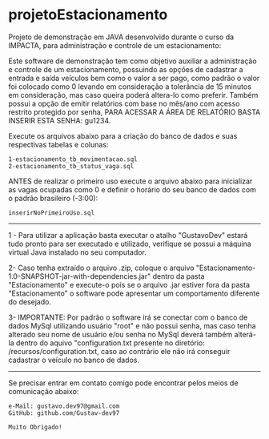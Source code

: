 # projetoEstacionamento
Projeto de demonstração em JAVA desenvolvido durante o curso da IMPACTA, para administração e controle de um estacionamento:

Este software de demonstração tem como objetivo auxiliar a administração e 
controle de um estacionamento, possuindo as opções de cadastrar a entrada e saída veículos bem como o valor a ser pago,
como padrão o valor foi colocado como 0 levando em consideração a tolerância de 15 minutos em consideração, mas caso queira
poderá altera-lo como preferir. Também possui a opção de emitir relatórios com base no mês/ano com acesso restrito protegido 
por senha, PARA ACESSAR A ÁREA DE RELATÓRIO BASTA INSERIR ESTA SENHA: gu1234.

Execute os arquivos abaixo para a criação do banco de dados e
suas respectivas tabelas e colunas: 

	1-estacionamento_tb_movimentacao.sql
	2-estacionamento_tb_status_vaga.sql

ANTES de realizar o primeiro uso execute o arquivo abaixo para inicializar as vagas ocupadas como 0 e definir o horário
do seu banco de dados com o padrão brasileiro (-3:00):

	inserirNoPrimeiroUso.sql
-----------------------------------------------------------------------------------------------------------------------------

1 - Para utilizar a aplicação basta executar o atalho "GustavoDev" estará tudo pronto para ser executado e utilizado, verifique 
se possui a máquina virtual Java instalado no seu computador.

2- Caso tenha extraído o arquivo .zip, coloque o arquivo "Estacionamento-1.0-SNAPSHOT-jar-with-dependencies.jar" dentro da 
pasta "Estacionamento" e execute-o pois se o arquivo .jar estiver fora da pasta "Estacionamento" o software pode apresentar 
um comportamento diferente do desejado.

3- IMPORTANTE: Por padrão o software irá se conectar com o banco de dados MySql utilizando usuário "root" e não possui senha, 
mas caso tenha alterado seu nome de usuário e/ou senha no MySql deverá também alterá-la dentro do aquivo "configuration.txt
presente no diretório: /recursos/configuration.txt, caso ao contrário ele não irá conseguir cadastrar o veículo no banco de 
dados.

-----------------------------------------------------------------------------------------------------------------------------
Se precisar entrar em contato comigo pode encontrar pelos meios de comunicação abaixo:

	e-Mail: gustavo.dev97@gmail.com
	GitHub: github.com/Gustav-dev97

	Muito Obrigado!
